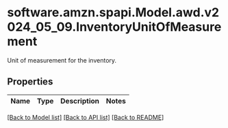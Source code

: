 # software.amzn.spapi.Model.awd.v2024_05_09.InventoryUnitOfMeasurement
Unit of measurement for the inventory.

## Properties

Name | Type | Description | Notes
------------ | ------------- | ------------- | -------------

[[Back to Model list]](../README.md#documentation-for-models) [[Back to API list]](../README.md#documentation-for-api-endpoints) [[Back to README]](../README.md)

